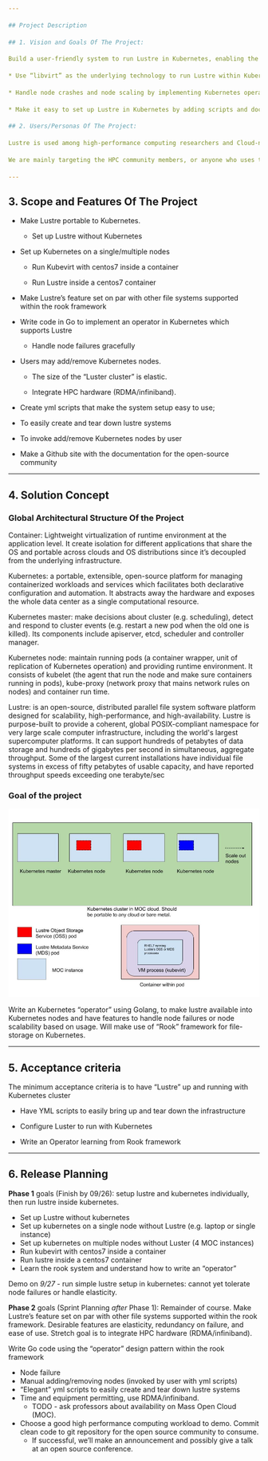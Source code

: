 ```yaml
---

## Project Description

## 1. Vision and Goals Of The Project:

Build a user-friendly system to run Lustre in Kubernetes, enabling the most popular high-performance computing (HPC) file system to be portable across different cloud solutions

* Use “libvirt” as the underlying technology to run Lustre within Kubernetes’ containers

* Handle node crashes and node scaling by implementing Kubernetes operators

* Make it easy to set up Lustre in Kubernetes by adding scripts and documentation

## 2. Users/Personas Of The Project:

Lustre is used among high-performance computing researchers and Cloud-native HPC will make it easier for them to use with cloud providers like AWS.

We are mainly targeting the HPC community members, or anyone who uses the Lustre file system.

---
```


## 3. Scope and Features Of The Project

* Make Lustre portable to Kubernetes.

     * Set up Lustre without Kubernetes

* Set up Kubernetes on a single/multiple nodes

    * Run Kubevirt with centos7 inside a container

    * Run Lustre inside a centos7 container

* Make Lustre’s feature set on par with other file systems supported within the rook framework

* Write code in Go to implement an operator in Kubernetes which supports Lustre

    * Handle node failures gracefully

* Users may add/remove Kubernetes nodes.

    * The size of the “Luster cluster” is elastic.

    * Integrate HPC hardware (RDMA/infiniband).

* Create yml scripts that make the system setup easy to use;

* To easily create and tear down lustre systems

* To invoke add/remove Kubernetes nodes by user

* Make a Github site with the documentation for the open-source community  

---

## 4. Solution Concept

### Global Architectural Structure Of the Project

Container: Lightweight virtualization of runtime environment at the application level. It create isolation for different applications that share the OS and portable across clouds and OS distributions since it’s decoupled from the underlying infrastructure.

Kubernetes: a portable, extensible, open-source platform for managing containerized workloads and services which facilitates both declarative configuration and automation. It abstracts away the hardware and exposes the whole data center as a single computational resource.

Kubernetes master: make decisions about cluster (e.g. scheduling), detect and respond to cluster events (e.g. restart a new pod when the old one is killed). Its components include apiserver, etcd, scheduler and controller manager.

Kubernetes node: maintain running pods (a container wrapper, unit of replication of Kubernetes operation) and providing runtime environment. It consists of kubelet (the agent that run the node and make sure containers running in pods), kube-proxy (network proxy that mains network rules on nodes) and container run time.

Lustre: is an open-source, distributed parallel file system software platform designed for scalability, high-performance, and high-availability. Lustre is purpose-built to provide a coherent, global POSIX-compliant namespace for very large scale computer infrastructure, including the world's largest supercomputer platforms. It can support hundreds of petabytes of data storage and hundreds of gigabytes per second in simultaneous, aggregate throughput. Some of the largest current installations have individual file systems in excess of fifty petabytes of usable capacity, and have reported throughput speeds exceeding one terabyte/sec

### Goal of the project

<img src="images/css6620 diagram.jpg?raw=true"/>

Write an Kubernetes “operator” using Golang, to make lustre available into Kubernetes nodes and have features to handle node failures or node scalability based on usage. Will make use of “Rook” framework for file-storage on Kubernetes.

---

## 5. Acceptance criteria

The minimum acceptance criteria is to have “Lustre” up and running with Kubernetes cluster

* Have YML scripts to easily bring up and tear down the infrastructure

* Configure Luster to run with Kubernetes

* Write an Operator learning from Rook framework

---

## 6. Release Planning

**Phase 1** goals (Finish by 09/26): setup lustre and kubernetes individually, then run lustre inside kubernetes.

- Set up Lustre without kubernetes
- Set up kubernetes on a single node without Lustre (e.g. laptop or single instance)
- Set up kubernetes on multiple nodes without Luster (4 MOC instances)
- Run kubevirt with centos7 inside a container
- Run lustre inside a centos7 container
- Learn the rook system and understand how to write an “operator”

Demo on *9/27* - run simple lustre setup in kubernetes: cannot yet tolerate node failures or handle elasticity.

**Phase 2** goals (Sprint Planning *after* Phase 1): Remainder of course. Make Lustre’s feature set on par with other file systems supported within the rook framework. Desirable features are elasticity, redundancy on failure, and ease of use. Stretch goal is to integrate HPC hardware (RDMA/infiniband).

Write Go code using the “operator” design pattern within the rook framework

- Node failure
- Manual adding/removing nodes (invoked by user with yml scripts)
- “Elegant” yml scripts to easily create and tear down lustre systems
- Time and equipment permitting, use RDMA/infiniband.
  - TODO - ask professors about availability on Mass Open Cloud (MOC).
- Choose a good high performance computing workload to demo. Commit clean code to git repository for the open source community to consume.
  - If successful, we’ll make an announcement and possibly give a talk at an open source conference.
